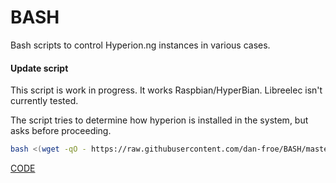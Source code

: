 # BASH

Bash scripts to control Hyperion.ng instances in various cases.

#### Update script

This script is work in progress. It works Raspbian/HyperBian. Libreelec isn't currently tested.

The script tries to determine how hyperion is installed in the system, but asks before proceeding.

```bash
bash <(wget -qO - https://raw.githubusercontent.com/dan-froe/BASH/master/hyper_update.sh)
```
[CODE](https://raw.githubusercontent.com/dan-froe/BASH/master/update_hyperion.sh) 
